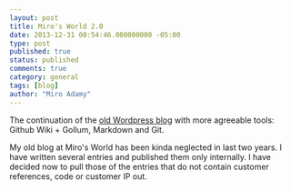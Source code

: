 ```yaml
---
layout: post
title: Miro's World 2.0
date: 2013-12-31 00:54:46.000000000 -05:00
type: post
published: true
status: published
comments: true
category: general
tags: [blog]
author: "Miro Adamy"
---
```


The continuation of the [old Wordpress blog](http://miroadamy.wordpress.com) with more agreeable tools: Github Wiki + Gollum, Markdown and Git.

My old blog at Miro's World has been kinda neglected in last two years. I have written several entries and published them only internally. I have decided now to pull those of the entries that do not contain customer references, code or customer IP out.


